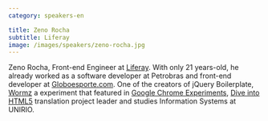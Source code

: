 ```yaml
---
category: speakers-en

title: Zeno Rocha
subtitle: Liferay
image: /images/speakers/zeno-rocha.jpg
---
```

Zeno Rocha, Front-end Engineer at <a href="//liferay.com/" rel="external">Liferay</a>. With only 21 years-old, he already worked as a software developer at Petrobras and front-end developer at <a href="//Globoesporte.com" rel="external">Globoesporte.com</a>. One of the creators of jQuery Boilerplate, <a href="//html5-pro.com/wormz" rel="external">Wormz</a> a experiment that featured in <a href="//www.chromeexperiments.com/detail/wormz/" rel="external">Google Chrome Experiments</a>, <a href="//diveintohtml5.com.br/" rel="external">Dive into HTML5</a> translation project leader and studies Information Systems at UNIRIO.